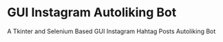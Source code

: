 # GUI Instagram Autoliking Bot
 A Tkinter and Selenium Based GUI Instagram Hahtag Posts Autoliking Bot

